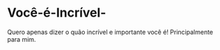 # Você-é-Incrível-
Quero apenas dizer o quão incrível e importante você é! Principalmente para mim.
